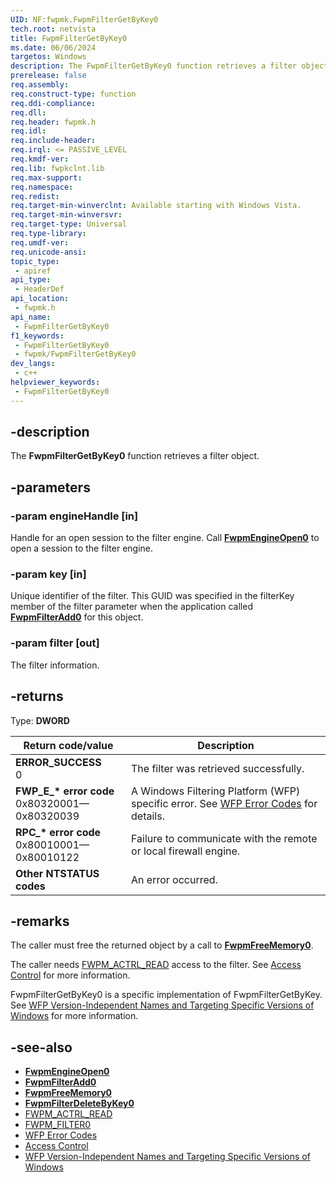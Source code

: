 ```yaml
---
UID: NF:fwpmk.FwpmFilterGetByKey0
tech.root: netvista
title: FwpmFilterGetByKey0
ms.date: 06/06/2024
targetos: Windows
description: The FwpmFilterGetByKey0 function retrieves a filter object.
prerelease: false
req.assembly: 
req.construct-type: function
req.ddi-compliance: 
req.dll: 
req.header: fwpmk.h
req.idl: 
req.include-header: 
req.irql: <= PASSIVE_LEVEL
req.kmdf-ver: 
req.lib: fwpkclnt.lib
req.max-support: 
req.namespace: 
req.redist: 
req.target-min-winverclnt: Available starting with Windows Vista.
req.target-min-winversvr: 
req.target-type: Universal
req.type-library: 
req.umdf-ver: 
req.unicode-ansi: 
topic_type:
 - apiref
api_type:
 - HeaderDef
api_location:
 - fwpmk.h
api_name:
 - FwpmFilterGetByKey0
f1_keywords:
 - FwpmFilterGetByKey0
 - fwpmk/FwpmFilterGetByKey0
dev_langs:
 - c++
helpviewer_keywords:
 - FwpmFilterGetByKey0
---
```


## -description

The **FwpmFilterGetByKey0** function retrieves a filter object.

## -parameters

### -param engineHandle [in]

Handle for an open session to the filter engine. Call **[FwpmEngineOpen0](nf-fwpmk-fwpmengineopen0.md)** to open a session to the filter engine.

### -param key [in]

Unique identifier of the filter. This GUID was specified in the filterKey member of the filter parameter when the application called **[FwpmFilterAdd0](nf-fwpmk-fwpmfilteradd0.md)** for this object.

### -param filter [out]

The filter information.

## -returns

Type: **DWORD**

| Return code/value | Description |
|---|---|
| **ERROR_SUCCESS**<br>0 | The filter was retrieved successfully. |
| **FWP_E_\* error code**<br>0x80320001—0x80320039 | A Windows Filtering Platform (WFP) specific error. See [WFP Error Codes](/windows/win32/fwp/wfp-error-codes) for details. |
| **RPC_\* error code**<br>0x80010001—0x80010122 | Failure to communicate with the remote or local firewall engine. |
| **Other NTSTATUS codes** | An error occurred. |

## -remarks

The caller must free the returned object by a call to **[FwpmFreeMemory0](nf-fwpmk-fwpmfreememory0.md)**.

The caller needs [FWPM_ACTRL_READ](/windows/desktop/FWP/access-right-identifiers) access to the filter. See [Access Control](/windows/desktop/FWP/access-control) for more information.

FwpmFilterGetByKey0 is a specific implementation of FwpmFilterGetByKey. See [WFP Version-Independent Names and Targeting Specific Versions of Windows](/windows/desktop/FWP/wfp-version-independent-names-and-targeting-specific-versions-of-windows) for more information.

## -see-also

- **[FwpmEngineOpen0](nf-fwpmk-fwpmengineopen0.md)**
- **[FwpmFilterAdd0](nf-fwpmk-fwpmfilteradd0.md)**
- **[FwpmFreeMemory0](nf-fwpmk-fwpmfreememory0.md)**
- **[FwpmFilterDeleteByKey0](nf-fwpmk-fwpmfilterdeletebykey0.md)**
- [FWPM_ACTRL_READ](/windows/desktop/FWP/access-right-identifiers)
- [FWPM_FILTER0](/windows/desktop/api/fwpmtypes/ns-fwpmtypes-fwpm_filter0)
- [WFP Error Codes](/windows/win32/fwp/wfp-error-codes)
- [Access Control](/windows/desktop/FWP/access-control)
- [WFP Version-Independent Names and Targeting Specific Versions of Windows](/windows/desktop/FWP/wfp-version-independent-names-and-targeting-specific-versions-of-windows)
